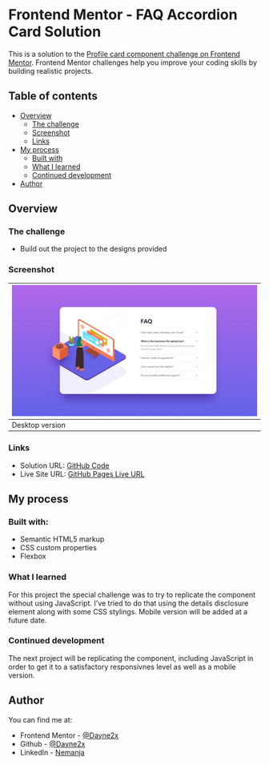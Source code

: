 # Frontend Mentor - FAQ Accordion Card Solution

This is a solution to the [Profile card component challenge on Frontend Mentor](https://www.frontendmentor.io/challenges/profile-card-component-cfArpWshJ). Frontend Mentor challenges help you improve your coding skills by building realistic projects. 

## Table of contents

- [Overview](#overview)
  - [The challenge](#the-challenge)
  - [Screenshot](#screenshot)
  - [Links](#links)
- [My process](#my-process)
  - [Built with](#built-with)
  - [What I learned](#what-i-learned)
  - [Continued development](#continued-development)
- [Author](#author)

## Overview

### The challenge

- Build out the project to the designs provided

### Screenshot
| ![](./design/desktop-design.jpg) |
| ------------------------------ | 
| Desktop version                |

### Links

- Solution URL: [GitHub Code](https://github.com/Dayne2x/Order-Summary-Component)
- Live Site URL: [GitHub Pages Live URL](https://dayne2x.github.io/FAQ-Accordion-Card-No-JS/)

## My process

### Built with:

- Semantic HTML5 markup
- CSS custom properties
- Flexbox


### What I learned

For this project the special challenge was to try to replicate the component without using JavaScript. I've tried to do that using the details disclosure
element along with some CSS stylings. Mobile version will be added at a future date.


### Continued development

The next project will be replicating the component, including JavaScript in order to get it to a satisfactory responsivnes level as well as a mobile version.



## Author
You can find me at:

- Frontend Mentor - [@Dayne2x](https://www.frontendmentor.io/profile/Dayne2x)
- Github - [@Dayne2x](https://github.com/Dayne2x)
- LinkedIn - [Nemanja](https://www.linkedin.com/in/nemanjadayne/)

